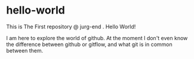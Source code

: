 # hello-world

This is The First repository @ jurg-end . Hello World!

I am here to explore the world of github. At the moment I don't even know the difference between github or gitflow, and what git is in common between them.
